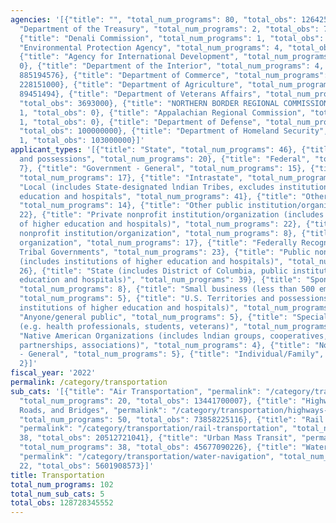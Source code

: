 ```yaml
---
agencies: '[{"title": "", "total_num_programs": 80, "total_obs": 126425391996}, {"title":
  "Department of the Treasury", "total_num_programs": 2, "total_obs": 739536485},
  {"title": "Denali Commission", "total_num_programs": 1, "total_obs": 0}, {"title":
  "Environmental Protection Agency", "total_num_programs": 4, "total_obs": 153927000},
  {"title": "Agency for International Development", "total_num_programs": 1, "total_obs":
  0}, {"title": "Department of the Interior", "total_num_programs": 4, "total_obs":
  885194576}, {"title": "Department of Commerce", "total_num_programs": 2, "total_obs":
  228151000}, {"title": "Department of Agriculture", "total_num_programs": 3, "total_obs":
  89451494}, {"title": "Department of Veterans Affairs", "total_num_programs": 1,
  "total_obs": 3693000}, {"title": "NORTHERN BORDER REGIONAL COMMISSION", "total_num_programs":
  1, "total_obs": 0}, {"title": "Appalachian Regional Commission", "total_num_programs":
  1, "total_obs": 0}, {"title": "Department of Defense", "total_num_programs": 1,
  "total_obs": 100000000}, {"title": "Department of Homeland Security", "total_num_programs":
  1, "total_obs": 103000000}]'
applicant_types: '[{"title": "State", "total_num_programs": 46}, {"title": "U.S. Territories
  and possessions", "total_num_programs": 20}, {"title": "Federal", "total_num_programs":
  7}, {"title": "Government - General", "total_num_programs": 15}, {"title": "Interstate",
  "total_num_programs": 17}, {"title": "Intrastate", "total_num_programs": 16}, {"title":
  "Local (includes State-designated lndian Tribes, excludes institutions of higher
  education and hospitals", "total_num_programs": 41}, {"title": "Other private institutions/organizations",
  "total_num_programs": 14}, {"title": "Other public institution/organization", "total_num_programs":
  22}, {"title": "Private nonprofit institution/organization (includes institutions
  of higher education and hospitals)", "total_num_programs": 22}, {"title": "Quasi-public
  nonprofit institution/organization", "total_num_programs": 8}, {"title": "Profit
  organization", "total_num_programs": 17}, {"title": "Federally Recognized lndian
  Tribal Governments", "total_num_programs": 23}, {"title": "Public nonprofit institution/organization
  (includes institutions of higher education and hospitals)", "total_num_programs":
  26}, {"title": "State (includes District of Columbia, public institutions of higher
  education and hospitals)", "total_num_programs": 39}, {"title": "Sponsored organization",
  "total_num_programs": 8}, {"title": "Small business (less than 500 employees)",
  "total_num_programs": 5}, {"title": "U.S. Territories and possessions (includes
  institutions of higher education and hospitals)", "total_num_programs": 14}, {"title":
  "Anyone/general public", "total_num_programs": 5}, {"title": "Specialized group
  (e.g. health professionals, students, veterans)", "total_num_programs": 3}, {"title":
  "Native American Organizations (includes lndian groups, cooperatives, corporations,
  partnerships, associations)", "total_num_programs": 4}, {"title": "Non-Government
  - General", "total_num_programs": 5}, {"title": "Individual/Family", "total_num_programs":
  2}]'
fiscal_year: '2022'
permalink: /category/transportation
sub_cats: '[{"title": "Air Transportation", "permalink": "/category/transportation/air-transportation",
  "total_num_programs": 20, "total_obs": 13441700007}, {"title": "Highways, Public
  Roads, and Bridges", "permalink": "/category/transportation/highways--public-roads--and-bridges",
  "total_num_programs": 50, "total_obs": 73858225116}, {"title": "Rail Transportation",
  "permalink": "/category/transportation/rail-transportation", "total_num_programs":
  38, "total_obs": 20512721041}, {"title": "Urban Mass Transit", "permalink": "/category/transportation/urban-mass-transit",
  "total_num_programs": 38, "total_obs": 45677090226}, {"title": "Water Navigation",
  "permalink": "/category/transportation/water-navigation", "total_num_programs":
  22, "total_obs": 5601908573}]'
title: Transportation
total_num_programs: 102
total_num_sub_cats: 5
total_obs: 128728345552
---
```

